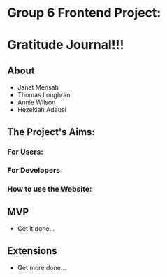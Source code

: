 # Group 6 Frontend Project: 
# Gratitude Journal!!!

## About
* Janet Mensah
* Thomas Loughran
* Annie Wilson
* Hezekiah Adeusi

## The Project's Aims:
### For Users:
### For Developers:
### How to use the Website:

## MVP
* Get it done...

## Extensions
* Get more done...